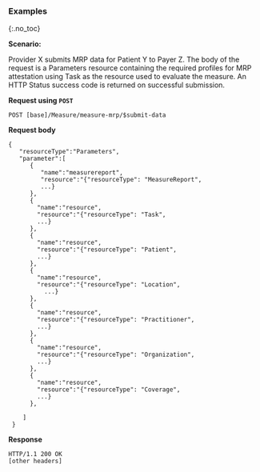 ### Examples
{:.no_toc}

**Scenario:**

Provider X submits MRP data for Patient Y to Payer Z.  The body of the request is a Parameters resource containing the required profiles for MRP attestation using Task as the resource used to evaluate the measure.  An HTTP Status success code is returned on successful submission.

**Request using `POST`**

`POST [base]/Measure/measure-mrp/$submit-data`

**Request body**

~~~
{
   "resourceType":"Parameters",
   "parameter":[
      {
         "name":"measurereport",
         "resource":"{"resourceType": "MeasureReport",
         ...}
      },
      {
        "name":"resource",
        "resource":"{"resourceType": "Task",
        ...}
      },
      {
        "name":"resource",
        "resource":"{"resourceType": "Patient",
        ...}
      },
      {
        "name":"resource",
        "resource":"{"resourceType": "Location",
          ...}
      },
      {
        "name":"resource",
        "resource":"{"resourceType": "Practitioner",
        ...}
      },
      {
        "name":"resource",
        "resource":"{"resourceType": "Organization",
        ...}
      },
      {
        "name":"resource",
        "resource":"{"resourceType": "Coverage",
        ...}
      },

    ]
 }
~~~

**Response**

~~~
HTTP/1.1 200 OK
[other headers]
~~~
